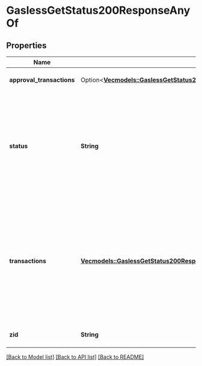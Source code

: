 # GaslessGetStatus200ResponseAnyOf

## Properties

Name | Type | Description | Notes
------------ | ------------- | ------------- | -------------
**approval_transactions** | Option<[**Vec<models::GaslessGetStatus200ResponseAnyOfApprovalTransactionsInner>**](gasless__getStatus_200_response_anyOf_approvalTransactions_inner.md)> | Details of the gasless approval transaction | [optional]
**status** | **String** | `pending` means that the order has been queued on 0x. `submitted` means that it has been submitted onchain,`succeeded` means it has been included in a block and `confirmed` means it has at least 3 confirmations onchain | 
**transactions** | [**Vec<models::GaslessGetStatus200ResponseAnyOfApprovalTransactionsInner>**](gasless__getStatus_200_response_anyOf_approvalTransactions_inner.md) | Details of the gasless swap transaction. If the trade is `pending`, no transaction will be returned. If `submitted`, multiple transactions may be returned, but only one will be mined. If `successful` and `confirmed`, the mined transaction will be returned | 
**zid** | **String** | The unique ZeroEx identifier of the request | 

[[Back to Model list]](../README.md#documentation-for-models) [[Back to API list]](../README.md#documentation-for-api-endpoints) [[Back to README]](../README.md)


